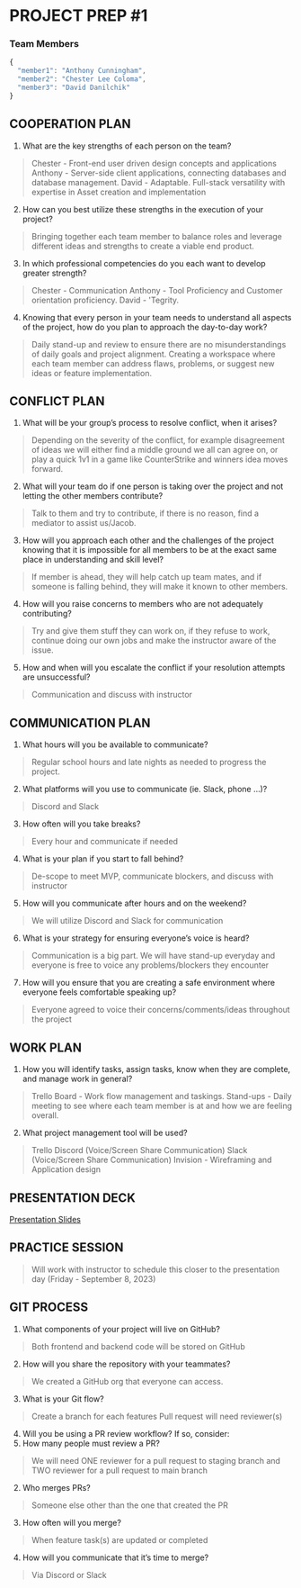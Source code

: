 # PROJECT PREP #1
### Team Members
```javascript
{
  "member1": "Anthony Cunningham",
  "member2": "Chester Lee Coloma",
  "member3": "David Danilchik"
}
```

## COOPERATION PLAN
1. What are the key strengths of each person on the team?
> Chester - Front-end user driven design concepts and applications
> Anthony - Server-side client applications, connecting databases and database management.
> David -  Adaptable. Full-stack versatility with expertise in Asset creation and implementation
2. How can you best utilize these strengths in the execution of your project?
> Bringing together each team member to balance roles and leverage different ideas and strengths to create a viable end product.
3. In which professional competencies do you each want to develop greater strength?
> Chester - Communication 
> Anthony - Tool Proficiency and Customer orientation proficiency.
> David - 'Tegrity.
4. Knowing that every person in your team needs to understand all aspects of the project, how do you plan to approach the day-to-day work?
> Daily stand-up and review to ensure there are no misunderstandings of daily goals and project alignment. Creating a workspace where each team member can address flaws, problems, or suggest new ideas or feature implementation. 

## CONFLICT PLAN
1. What will be your group’s process to resolve conflict, when it arises?
> Depending on the severity of the conflict, for example disagreement of ideas we will either find a middle ground we all can agree on, or play a quick 1v1 in a game like CounterStrike and winners idea moves forward. 
2. What will your team do if one person is taking over the project and not letting the other members contribute?
> Talk to them and try to contribute, if there is no reason, find  a mediator to assist us/Jacob.
3. How will you approach each other and the challenges of the project knowing that it is impossible for all members to be at the exact same place in understanding and skill level?
> If member is ahead, they will help catch up team mates, and if someone is falling behind, they will make it known to other members.
4. How will you raise concerns to members who are not adequately contributing?
> Try and give them stuff they can work on, if they refuse to work, continue doing our own jobs and make the instructor aware of the issue. 
5. How and when will you escalate the conflict if your resolution attempts are unsuccessful?
> Communication and discuss with instructor

## COMMUNICATION PLAN
1. What hours will you be available to communicate?
> Regular school hours and late nights as needed to progress the project.
2. What platforms will you use to communicate (ie. Slack, phone …)?
> Discord and Slack
3. How often will you take breaks?
> Every hour and communicate if needed
4. What is your plan if you start to fall behind?
> De-scope to meet MVP, communicate blockers, and discuss with instructor
5. How will you communicate after hours and on the weekend? 
> We will utilize Discord and Slack for communication
6. What is your strategy for ensuring everyone’s voice is heard?
> Communication is a big part. We will have stand-up everyday and everyone is free to voice any problems/blockers they encounter
7. How will you ensure that you are creating a safe environment where everyone feels comfortable speaking up?
> Everyone agreed to voice their concerns/comments/ideas throughout the project

## WORK PLAN
1. How you will identify tasks, assign tasks, know when they are complete, and manage work in general?
> Trello Board - Work flow management and taskings. 
> Stand-ups - Daily meeting to see where each team member is at and how we are feeling overall.
2. What project management tool will be used?
> Trello
> Discord (Voice/Screen Share Communication)
> Slack (Voice/Screen Share Communication)
> Invision - Wireframing and Application design

## PRESENTATION DECK
[Presentation Slides](https://docs.google.com/presentation/d/1fy64MPe8udZL61ywFKnfC_Yo8GJXA8osVnfsJ5TdHXs/edit#slide=id.g2accd1c413_3_31)

## PRACTICE SESSION
> Will work with instructor to schedule this closer to the presentation day (Friday - September 8, 2023)

## GIT PROCESS
1. What components of your project will live on GitHub?
> Both frontend and backend code will be stored on GitHub
2. How will you share the repository with your teammates?
> We created a GitHub org that everyone can access.
3. What is your Git flow?
> Create a branch for each features
> Pull request will need reviewer(s)
4. Will you be using a PR review workflow? If so, consider:
  1. How many people must review a PR?
  > We will need ONE reviewer for a pull request to staging branch and TWO reviewer for a pull request to main branch
  2. Who merges PRs?
  > Someone else other than the one that created the PR
  3. How often will you merge?
  > When feature task(s) are updated or completed
  4. How will you communicate that it’s time to merge?
  > Via Discord or Slack

